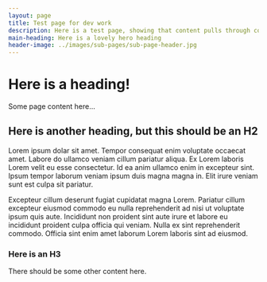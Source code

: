 ```yaml
---
layout: page
title: Test page for dev work
description: Here is a test page, showing that content pulls through correctly.
main-heading: Here is a lovely hero heading
header-image: ../images/sub-pages/sub-page-header.jpg
---
```


# Here is a heading!
Some page content here...

## Here is another heading, but this should be an H2
Lorem ipsum dolar sit amet. Tempor consequat enim voluptate occaecat amet. Labore do ullamco veniam cillum pariatur aliqua. Ex Lorem laboris Lorem velit eu esse consectetur. Id ea anim ullamco enim in excepteur sint. Ipsum tempor laborum veniam ipsum duis magna magna in. Elit irure veniam sunt est culpa sit pariatur. 

Excepteur cillum deserunt fugiat cupidatat magna Lorem. Pariatur cillum excepteur eiusmod commodo eu nulla reprehenderit ad nisi ut voluptate ipsum quis aute. Incididunt non proident sint aute irure et labore eu incididunt proident culpa officia qui veniam. Nulla ex sint reprehenderit commodo. Officia sint enim amet laborum Lorem laboris sint ad eiusmod.

### Here is an H3
There should be some other content here.